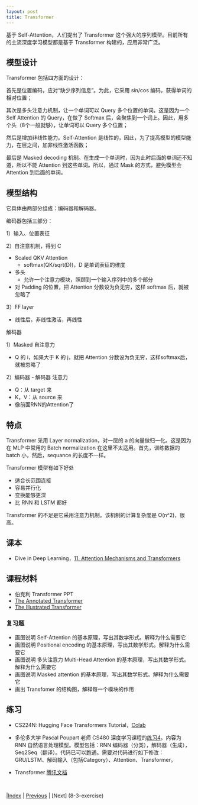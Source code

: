 ```yaml
---
layout: post
title: Transformer
---
```


基于 Self-Attention，人们提出了 Transformer 这个强大的序列模型。目前所有的主流深度学习模型都是基于 Transformer 构建的，应用非常广泛。

## 模型设计

Transformer 包括四方面的设计：

首先是位置编码，应对“缺少序列信息”。为此，它采用 sin/cos 编码，获得单词的相对位置；

其次是多头注意力机制，让一个单词可以 Query 多个位置的单词。这是因为一个 Self Attention 的 Query，在做了 Softmax 后，会聚焦到一个词上。因此，用多个头（8个一般就够），让单词可以 Query 多个位置；

然后是增加非线性能力。Self-Attention 是线性的，因此，为了提高模型的模型能力，在层之间，加非线性激活函数；

最后是 Masked decoding 机制。在生成一个单词时，因为此时后面的单词还不知道，所以不能 Attention 到这些单词。所以，通过 Mask 的方式，避免模型会 Attention 到后面的单词。

## 模型结构

它具体由两部分组成：编码器和解码器。

编码器包括三部分：

1）输入、位置表征

2）自注意机制，得到 C
- Scaled QKV Attention
    - softmax(QK/sqrt(D))，D 是单词表征的维度
- 多头
    - 允许一个注意力模块，照顾到一个输入序列中的多个部分
- 对 Padding 的位置，把 Attention 分数设为负无穷，这样 softmax 后，就被忽略了

3）FF layer
- 线性后，非线性激活，再线性

解码器

1）Masked 自注意力
- Q 的 i，如果大于 K 的 j，就把 Attention 分数设为负无穷，这样softmax后，就被忽略了

2）编码器 - 解码器 注意力
- Q：从 target 来
- K，V：从 source 来
- 像前面RNN的Attention了

## 特点

Transformer 采用 Layer normalization，对一层的 a 的向量做归一化。这是因为在 MLP 中常用的 Batch normalization 在这里不太适用。首先，训练数据的 batch 小，然后，sequance 的长度不一样。

Transformer 模型有如下好处
- 适合长范围连接
- 容易并行化
- 变换能够更深
- 比 RNN 和 LSTM 都好

Transformer 的不足是它采用注意力机制。该机制的计算复杂度是 O(n^2)，很高。

## 课本

- Dive in Deep Learning，[11. Attention Mechanisms and Transformers](https://d2l.ai/chapter_attention-mechanisms-and-transformers/index.html)

## 课程材料

- 伯克利 Transformer PPT
- [The Annotated Transformer](http://nlp.seas.harvard.edu/annotated-transformer/)
- [The Illustrated Transformer](https://jalammar.github.io/illustrated-transformer/)

### 复习题

- 画图说明 Self-Attention 的基本原理，写出其数学形式。解释为什么需要它
- 画图说明 Positional encoding 的基本原理，写出其数学形式。解释为什么需要它
- 画图说明 多头注意力 Multi-Head Attention 的基本原理，写出其数学形式。解释为什么需要它
- 画图说明 Masked attention 的基本原理，写出其数学形式。解释为什么需要它
- 画出 Transfomer 的结构图，解释每一个模块的作用

## 练习

- CS224N: Hugging Face Transformers Tutorial，[Colab](https://colab.research.google.com/drive/1pxc-ehTtnVM72-NViET_D2ZqOlpOi2LH?usp=sharing)

- 多伦多大学 Pascal Poupart 老师 CS480 深度学习课程的[练习4](https://cs.uwaterloo.ca/~ppoupart/teaching/cs480-winter23/assignments.html)。内容为 RNN 自然语言处理模型。模型包括：RNN 编码器（分类），解码器（生成），Seq2Seq（翻译）。代码已可以跑通。需要对代码进行如下修改：GRU/LSTM、解码输入（包括Category）、Attention、Transformer。

- Transformer [腾讯文档](https://docs.qq.com/doc/DT3VSdXV5UEVleGpz)

<br/>

|[Index](./) | [Previous](5-5-attention) | [Next] (8-3-exercise)
